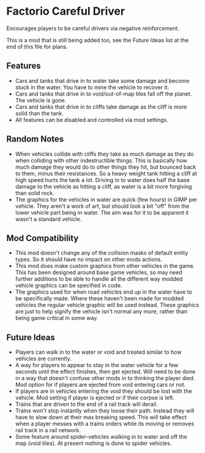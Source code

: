 # Factorio Careful Driver



Encourages players to be careful drivers via negative reinforcement.

This is a mod that is still being added too, see the Future Ideas list at the end of this file for plans.



Features
--------

- Cars and tanks that drive in to water take some damage and become stuck in the water. You have to mine the vehicle to recover it.
- Cars and tanks that drive in to void/out-of-map tiles fall off the planet. The vehicle is gone.
- Cars and tanks that drive in to cliffs take damage as the cliff is more solid than the tank.
- All features can be disabled and controlled via mod settings.



Random Notes
------------

- When vehicles collide with cliffs they take as much damage as they do when colliding with other indestructible things. This is basically how much damage they would do to other things they hit, but bounced back to them, minus their resistances. So a heavy weight tank hitting a cliff at high speed hurts the tank a lot. Driving in to water does half the base damage to the vehicle as hitting a cliff, as water is a bit more forgiving than solid rock.
- The graphics for the vehicles in water are quick (few hours) in GIMP per vehicle. They aren't a work of art, but should look a bit "off" from the lower vehicle part being in water. The aim was for it to be apparent it wasn't a standard vehicle.



Mod Compatibility
-----------------

- This mod doesn't change any of the collision masks of default entity types. So it should have no impact on other mods actions.
- This mod does make custom graphics from other vehicles in the game. This has been designed around base game vehicles, so may need further additions to be able to handle all the different way modded vehicle graphics can be specified in code.
- The graphics used for when road vehicles end up in the water have to be specifically made. Where these haven't been made for modded vehicles the regular vehicle graphic will be used instead. These graphics are just to help signify the vehicle isn't normal any more, rather than being game critical in some way.



Future Ideas
------------

- Players can walk in to the water or void and treated similar to how vehicles are currently.
- A way for players to appear to stay in the water vehicle for a few seconds until the effect finishes, then get ejected. Will need to be done in a way that doesn't confuse other mods in to thinking the player died. Mod option for if players are ejected from void entering cars or not.
- If players are in vehicles entering the void they should be lost with the vehicle. Mod setting if player is ejected or if their corpse is left.
- Trains that are driven to the end of a rail track will derail.
- Trains won't stop instantly when they loose their path. Instead they will have to slow down at their max breaking speed. This will take effect when a player messes with a trains orders while its moving or removes rail track in a rail network.
- Some feature around spider-vehicles walking in to water and off the map (void tiles). At present nothing is done to spider vehicles.